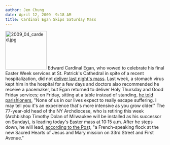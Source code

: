 ```yaml
---
author: Jen Chung
date: April 12, 2009  9:18 AM
title: Cardinal Egan Skips Saturday Mass
---
```


<p><span class="mt-enclosure mt-enclosure-image" style="display: inline;"> <img alt="2009_04_carded.jpg" src="https://web.archive.org/web/20110623140234im_/http://gothamist.com/attachments/jen/2009_04_carded.jpg" width="130" height="122" class="image-right"> </span>Edward Cardinal Egan, who vowed to celebrate his final Easter Week services at St. Patrick&apos;s Cathedral in spite of a recent hospitalization, did not <a href="https://web.archive.org/web/20110623140234/http://www2.myfoxny.com/dpp/news/090411_Cardinal_Egans_Final_Easter_Mass_in_NY">deliver last night&apos;s mass</a>.  Last week, a stomach virus kept him in the hospital for a few days and doctors also recommended he receive a pacemaker, but Egan returned to deliver Holy Thursday and Good Friday services; on Friday, sitting at a table instead of standing, <a href="https://web.archive.org/web/20110623140234/http://www.nydailynews.com/ny_local/2009/04/11/2009-04-11_egans_good_on_good_friday_wows_st_pats_as_retirement_fast_approaches.html">he told parishioners</a>, &quot;None of us in our lives expect to really escape suffering. I may tell you it&apos;s an experience that&apos;s more intensive as you grow older.&quot; The 77-year-old head of the NY Archdiocese, who is retiring this week (Archbishop Timothy Dolan of Milwaukee will be installed as his successor on Sunday), is leading today&apos;s Easter mass at 10:15 a.m.  After he steps down, he will lead, <a href="https://web.archive.org/web/20110623140234/http://www.nypost.com/seven/04122009/news/regionalnews/egans_french_bliss_164037.htm">according to the Pos</a>t,  &quot;a French-speaking flock at the new Sacred Hearts of Jesus and Mary mission on 33rd Street and First Avenue.&quot; </p>